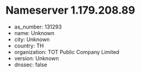 # Nameserver 1.179.208.89

* as_number: 131293
* name: Unknown
* city: Unknown
* country: TH
* organization: TOT Public Company Limited
* version: Unknown
* dnssec: false
